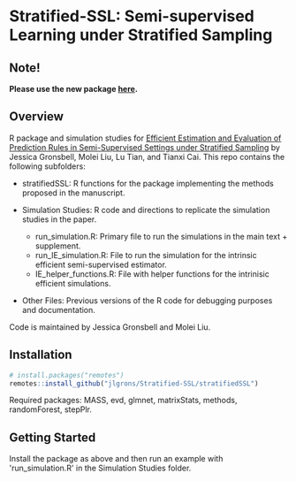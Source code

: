 # Stratified-SSL: Semi-supervised Learning under Stratified Sampling


## Note!

**Please use the new package [here](https://github.com/jlgrons/stratifiedSSL).**

## Overview 

R package and simulation studies for [Efficient Estimation and Evaluation of Prediction Rules in Semi-Supervised Settings under Stratified Sampling](https://arxiv.org/abs/2010.09443) by Jessica Gronsbell, Molei Liu, Lu Tian, and Tianxi Cai. This repo contains the following subfolders:

* stratifiedSSL: R functions for the package implementing the methods proposed in the manuscript.

* Simulation Studies: R code and directions to replicate the simulation studies in the paper. 
  * run_simulation.R: Primary file to run the simulations in the main text + supplement.
  * run_IE_simulation.R: File to run the simulation for the intrinsic efficient semi-supervised estimator.
  * IE_helper_functions.R: File with helper functions for the intrinisic efficient simulations.
  
* Other Files: Previous versions of the R code for debugging purposes and documentation.

Code is maintained by Jessica Gronsbell and Molei Liu.

## Installation

```r
# install.packages("remotes")
remotes::install_github("jlgrons/Stratified-SSL/stratifiedSSL")
```
Required packages: MASS, evd, glmnet, matrixStats, methods, randomForest, stepPlr.

## Getting Started

Install the package as above and then run an example with 'run_simulation.R' in the Simulation Studies folder.
